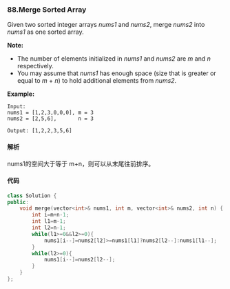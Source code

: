 ### 88.Merge Sorted Array

Given two sorted integer arrays *nums1* and *nums2*, merge *nums2* into *nums1* as one sorted array.

**Note:**

- The number of elements initialized in *nums1* and *nums2* are *m* and *n* respectively.
- You may assume that *nums1* has enough space (size that is greater or equal to *m* + *n*) to hold additional elements from *nums2*.

**Example:**

```
Input:
nums1 = [1,2,3,0,0,0], m = 3
nums2 = [2,5,6],       n = 3

Output: [1,2,2,3,5,6]
```

#### 解析

nums1的空间大于等于 m+n，则可以从末尾往前排序。

#### 代码

```cpp
class Solution {
public:
    void merge(vector<int>& nums1, int m, vector<int>& nums2, int n) {
        int i=m+n-1;
        int l1=m-1;
        int l2=n-1;
        while(l1>=0&&l2>=0){
            nums1[i--]=nums2[l2]>=nums1[l1]?nums2[l2--]:nums1[l1--];
        }
        while(l2>=0){
            nums1[i--]=nums2[l2--];
        }
    }
};
```


